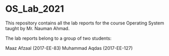 # OS_Lab_2021

This repository contains all the lab reports for the course Operating System taught by Mr. Nauman Ahmad.

The lab reports belong to a group of two students:

Maaz Afzaal (2017-EE-83)
Muhammad Aqdas (2017-EE-127)
